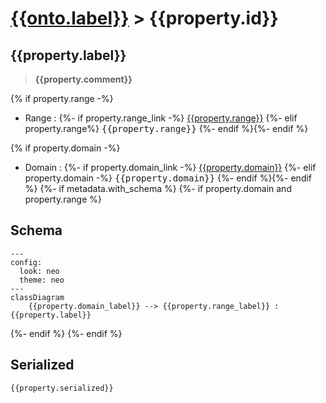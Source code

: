 # [{{onto.label}}](../homepage.md) > {{property.id}}

## {{property.label}}

> **{{property.comment}}**

{% if property.range -%}
- Range : {%- if property.range_link -%}
[{{property.range}}]({{property.range_link}})
{%- elif property.range%}
<kbd>{{property.range}}</kbd>
{%- endif %}{%- endif %}

{% if property.domain -%}
- Domain : {%- if property.domain_link -%}
[{{property.domain}}]({{property.domain_link}})
{%- elif property.domain -%}
<kbd>{{property.domain}}</kbd>
{%- endif %}{%- endif %}
{%- if metadata.with_schema %}
{%- if property.domain and property.range %}

## Schema

```mermaid
---
config:
  look: neo
  theme: neo
---
classDiagram
    {{property.domain_label}} --> {{property.range_label}} : {{property.label}}
```
{%- endif %}
{%- endif %}

## Serialized

```ttl
{{property.serialized}}
```
